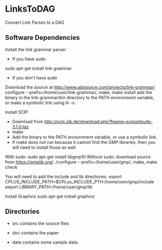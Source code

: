 LinksToDAG
==========

Convert Link Parses to a DAG

Software Dependencies
---------------------

Install the link grammar parser
* If you have sudo

sudo apt-get install link-grammar

* If you don't have sudo

Download the source at http://www.abisource.com/projects/link-grammar/
configure --prefix=/home/user/link-grammar/, make, make install
add the binary in the link-grammar/bin directory to the PATH environment variable, or make a symbolic link using ln -s.

Install SCIP.
* Download from http://scip.zib.de/download.php?fname=scipoptsuite-3.1.0.tgz
* make
* Add the binary to the PATH enviornment variable, or use a symbolic link.
* If make does not run because it cannot find the GMP libraries, then you will need to install those as well

With sudo: sudo apt-get install libgmp10
Without sudo: download source from https://gmplib.org/ 
./configure --prefix=/home/user/gmp/, make, make check

You will need to add the include and lib directories.
export CPLUS_INCLUDE_PATH=$CPLus_INCLUDE_PTH:/home/user/gmp/include 
export LIBRARY_PATH=/home/user/gmp/lib


Install Graphviz
sudo apt-get install graphviz


Directories
-----------
* src contains the source files

* doc contains the paper

* data contains some sample data.


